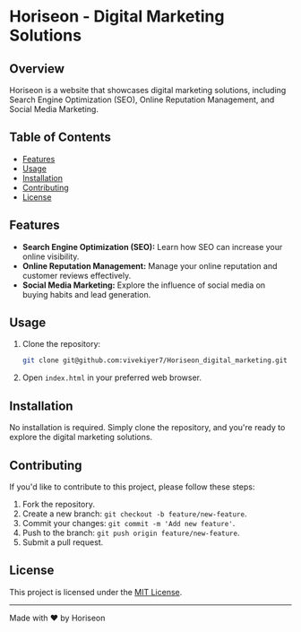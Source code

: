 # Horiseon - Digital Marketing Solutions

## Overview

Horiseon is a website that showcases digital marketing solutions, including Search Engine Optimization (SEO), Online Reputation Management, and Social Media Marketing.

## Table of Contents

- [Features](#features)
- [Usage](#usage)
- [Installation](#installation)
- [Contributing](#contributing)
- [License](#license)

## Features

- **Search Engine Optimization (SEO):** Learn how SEO can increase your online visibility.
- **Online Reputation Management:** Manage your online reputation and customer reviews effectively.
- **Social Media Marketing:** Explore the influence of social media on buying habits and lead generation.

## Usage

1. Clone the repository:

    ```bash
    git clone git@github.com:vivekiyer7/Horiseon_digital_marketing.git
    ```

2. Open `index.html` in your preferred web browser.

## Installation

No installation is required. Simply clone the repository, and you're ready to explore the digital marketing solutions.

## Contributing

If you'd like to contribute to this project, please follow these steps:

1. Fork the repository.
2. Create a new branch: `git checkout -b feature/new-feature`.
3. Commit your changes: `git commit -m 'Add new feature'`.
4. Push to the branch: `git push origin feature/new-feature`.
5. Submit a pull request.

## License

This project is licensed under the [MIT License](LICENSE).

---

Made with ❤️️ by Horiseon

